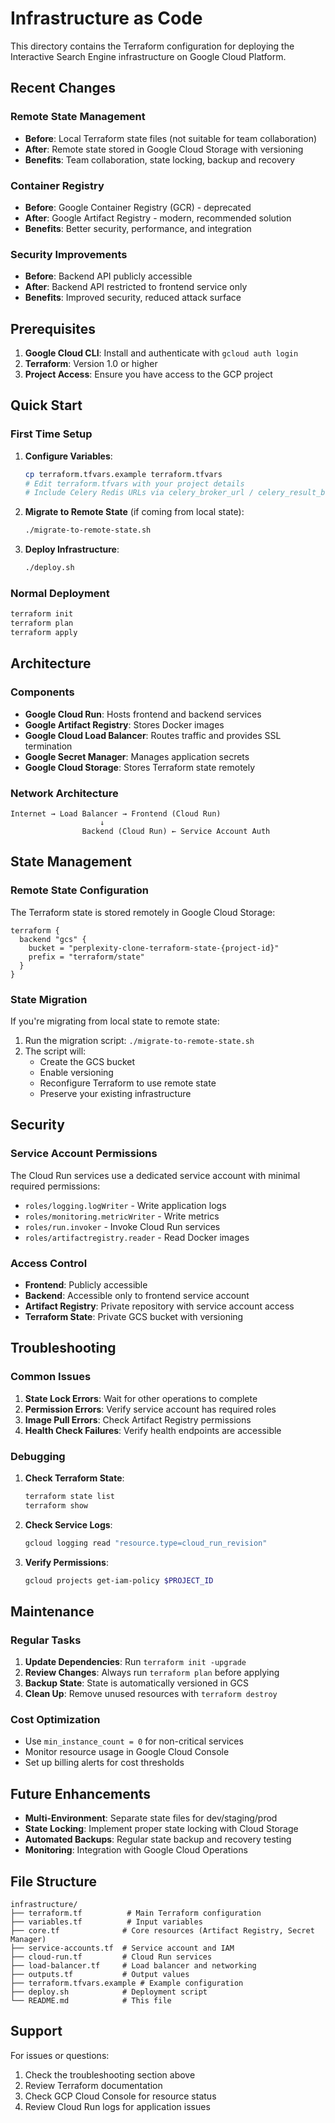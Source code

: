 # Infrastructure as Code

This directory contains the Terraform configuration for deploying the Interactive Search Engine infrastructure on Google Cloud Platform.

## Recent Changes

### Remote State Management
- **Before**: Local Terraform state files (not suitable for team collaboration)
- **After**: Remote state stored in Google Cloud Storage with versioning
- **Benefits**: Team collaboration, state locking, backup and recovery

### Container Registry
- **Before**: Google Container Registry (GCR) - deprecated
- **After**: Google Artifact Registry - modern, recommended solution
- **Benefits**: Better security, performance, and integration

### Security Improvements
- **Before**: Backend API publicly accessible
- **After**: Backend API restricted to frontend service only
- **Benefits**: Improved security, reduced attack surface

## Prerequisites

1. **Google Cloud CLI**: Install and authenticate with `gcloud auth login`
2. **Terraform**: Version 1.0 or higher
3. **Project Access**: Ensure you have access to the GCP project

## Quick Start

### First Time Setup

1. **Configure Variables**:
   ```bash
   cp terraform.tfvars.example terraform.tfvars
   # Edit terraform.tfvars with your project details
   # Include Celery Redis URLs via celery_broker_url / celery_result_backend.
   ```

2. **Migrate to Remote State** (if coming from local state):
   ```bash
   ./migrate-to-remote-state.sh
   ```

3. **Deploy Infrastructure**:
   ```bash
   ./deploy.sh
   ```

### Normal Deployment

```bash
terraform init
terraform plan
terraform apply
```

## Architecture

### Components

- **Google Cloud Run**: Hosts frontend and backend services
- **Google Artifact Registry**: Stores Docker images
- **Google Cloud Load Balancer**: Routes traffic and provides SSL termination
- **Google Secret Manager**: Manages application secrets
- **Google Cloud Storage**: Stores Terraform state remotely

### Network Architecture

```
Internet → Load Balancer → Frontend (Cloud Run)
                    ↓
                Backend (Cloud Run) ← Service Account Auth
```

## State Management

### Remote State Configuration

The Terraform state is stored remotely in Google Cloud Storage:

```hcl
terraform {
  backend "gcs" {
    bucket = "perplexity-clone-terraform-state-{project-id}"
    prefix = "terraform/state"
  }
}
```

### State Migration

If you're migrating from local state to remote state:

1. Run the migration script: `./migrate-to-remote-state.sh`
2. The script will:
   - Create the GCS bucket
   - Enable versioning
   - Reconfigure Terraform to use remote state
   - Preserve your existing infrastructure

## Security

### Service Account Permissions

The Cloud Run services use a dedicated service account with minimal required permissions:
- `roles/logging.logWriter` - Write application logs
- `roles/monitoring.metricWriter` - Write metrics
- `roles/run.invoker` - Invoke Cloud Run services
- `roles/artifactregistry.reader` - Read Docker images

### Access Control

- **Frontend**: Publicly accessible
- **Backend**: Accessible only to frontend service account
- **Artifact Registry**: Private repository with service account access
- **Terraform State**: Private GCS bucket with versioning

## Troubleshooting

### Common Issues

1. **State Lock Errors**: Wait for other operations to complete
2. **Permission Errors**: Verify service account has required roles
3. **Image Pull Errors**: Check Artifact Registry permissions
4. **Health Check Failures**: Verify health endpoints are accessible

### Debugging

1. **Check Terraform State**:
   ```bash
   terraform state list
   terraform show
   ```

2. **Check Service Logs**:
   ```bash
   gcloud logging read "resource.type=cloud_run_revision"
   ```

3. **Verify Permissions**:
   ```bash
   gcloud projects get-iam-policy $PROJECT_ID
   ```

## Maintenance

### Regular Tasks

1. **Update Dependencies**: Run `terraform init -upgrade`
2. **Review Changes**: Always run `terraform plan` before applying
3. **Backup State**: State is automatically versioned in GCS
4. **Clean Up**: Remove unused resources with `terraform destroy`

### Cost Optimization

- Use `min_instance_count = 0` for non-critical services
- Monitor resource usage in Google Cloud Console
- Set up billing alerts for cost thresholds

## Future Enhancements

- **Multi-Environment**: Separate state files for dev/staging/prod
- **State Locking**: Implement proper state locking with Cloud Storage
- **Automated Backups**: Regular state backup and recovery testing
- **Monitoring**: Integration with Google Cloud Operations

## File Structure

```
infrastructure/
├── terraform.tf          # Main Terraform configuration
├── variables.tf          # Input variables
├── core.tf              # Core resources (Artifact Registry, Secret Manager)
├── service-accounts.tf  # Service account and IAM
├── cloud-run.tf         # Cloud Run services
├── load-balancer.tf     # Load balancer and networking
├── outputs.tf           # Output values
├── terraform.tfvars.example # Example configuration
├── deploy.sh            # Deployment script
└── README.md            # This file
```

## Support

For issues or questions:

1. Check the troubleshooting section above
2. Review Terraform documentation
3. Check GCP Cloud Console for resource status
4. Review Cloud Run logs for application issues
